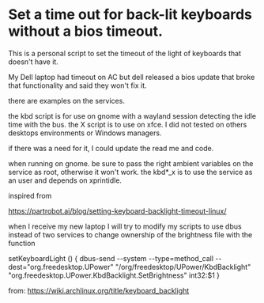 # Set a time out for back-lit keyboards without a bios timeout. 
This is a personal script to set the timeout of the light of keyboards that doesn't have it.

My Dell laptop had timeout on AC but dell released a bios update that broke that functionality and said they won't fix it. 

there are examples on the services. 

the kbd script is for use on gnome with a wayland session detecting the idle time with the bus.
the X script is to use on xfce. I did not tested on others desktops environments or Windows managers. 

if there was a need for it, I could update the read me and code.

when running on gnome. be sure to pass the right ambient variables on the service as root, otherwise it won't work.
the kbd*_x is to use the service as an user and depends on xprintidle.

inspired from 

https://partrobot.ai/blog/setting-keyboard-backlight-timeout-linux/

when I receive my new laptop I will try to modify my scripts to use dbus instead of two services to change ownership of the brightness file with the function

setKeyboardLight () {
    dbus-send --system --type=method_call  --dest="org.freedesktop.UPower" "/org/freedesktop/UPower/KbdBacklight" "org.freedesktop.UPower.KbdBacklight.SetBrightness" int32:$1 
}

from: https://wiki.archlinux.org/title/keyboard_backlight



